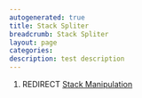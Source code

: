 ```yaml
---
autogenerated: true
title: Stack Spliter
breadcrumb: Stack Spliter
layout: page
categories: 
description: test description
---
```


1.  REDIRECT [Stack Manipulation](Stack_Manipulation )
